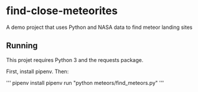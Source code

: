 # find-close-meteorites
A demo project that uses Python and NASA data to find meteor landing sites

## Running

This projet requires Python 3 and the requests package.

First, install pipenv. Then:

'''
pipenv install
pipenv run "python meteors/find_meteors.py"
'''